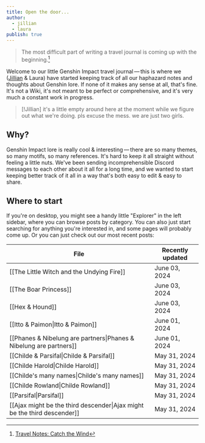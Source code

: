 ```yaml
---
title: Open the door...
author:
  - jillian
  - laura
publish: true
---
```


> The most difficult part of writing a travel journal is coming up with the beginning.[^1]

Welcome to our little Genshin Impact travel journal — this is where we ([Jillian](https://ooolong.netlify.app/) & Laura) have started keeping track of all our haphazard notes and thoughts about Genshin lore. If none of it makes any sense at all, that's fine. It's not a Wiki, it's not meant to be perfect or comprehensive, and it's very much a constant work in progress.

> [!Jillian]
> it's a little empty around here at the moment while we figure out what we're doing. pls excuse the mess. we are just two girls.

## Why?

Genshin Impact lore is really cool & interesting — there are so many themes, so many motifs, so many references. It's hard to keep it all straight without feeling a little nuts. We've been sending incomprehensible Discord messages to each other about it all for a long time, and we wanted to start keeping better track of it all in a way that's both easy to edit & easy to share.

## Where to start

If you're on desktop, you might see a handy little "Explorer" in the left sidebar, where you can browse posts by category. You can also just start searching for anything you're interested in, and some pages will probably come up. Or you can just check out our most recent posts:

| File                                                                     | Recently updated |
| ------------------------------------------------------------------------ | ---------------- |
| [[The Little Witch and the Undying Fire]]                                | June 03, 2024    |
| [[The Boar Princess]]                                                    | June 03, 2024    |
| [[Hex & Hound]]                                                          | June 03, 2024    |
| [[Itto & Paimon\|Itto & Paimon]]                                         | June 01, 2024    |
| [[Phanes & Nibelung are partners\|Phanes & Nibelung are partners]]       | June 01, 2024    |
| [[Childe & Parsifal\|Childe & Parsifal]]                                 | May 31, 2024     |
| [[Childe Harold\|Childe Harold]]                                         | May 31, 2024     |
| [[Childe's many names\|Childe's many names]]                             | May 31, 2024     |
| [[Childe Rowland\|Childe Rowland]]                                       | May 31, 2024     |
| [[Parsifal\|Parsifal]]                                                   | May 31, 2024     |
| [[Ajax might be the third descender\|Ajax might be the third descender]] | May 31, 2024     |


[^1]: [Travel Notes: Catch the Wind](https://genshin-impact.fandom.com/wiki/Travel_Notes:_Catch_the_Wind)

